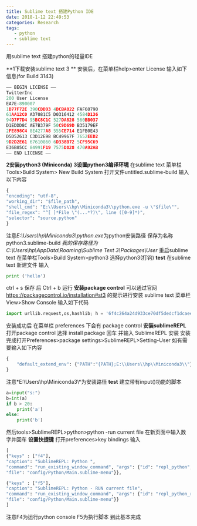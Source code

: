 ```yaml
---
title: Sublime text 搭建Python IDE
date: 2018-1-12 22:49:53
categories: Research
tags: 
   - python
   - sublime text
---
```

用sublime text 搭建python的轻量IDE 
<!--  more -->
**1下载安装sublime text 3 **
安装后，在菜单栏help>enter License 输入如下信息(for Build 3143)
```go
—– BEGIN LICENSE —–
TwitterInc
200 User License
EA7E-890007
1D77F72E 390CDD93 4DCBA022 FAF60790
61AA12C0 A37081C5 D0316412 4584D136
94D7F7D4 95BC8C1C 527DA828 560BB037
D1EDDD8C AE7B379F 50C9D69D B35179EF
2FE898C4 8E4277A8 555CE714 E1FB0E43
D5D52613 C3D12E98 BC49967F 7652EED2
9D2D2E61 67610860 6D338B72 5CF95C69
E36B85CC 84991F19 7575D828 470A92AB
—— END LICENSE ——
```
**2安装python3 (Miniconda)**
**3设置python3编译环境**
在sublime text 菜单栏 Tools>Build System> New Build System
打开文件untitled.sublime-build 输入以下内容
```python
{
"encoding": "utf-8",  
"working_dir": "$file_path",  
"shell_cmd": "E:\\Users\\hp\\Miniconda3\\python.exe -u \"$file\"",  
"file_regex": "^[ ]*File \"(...*?)\", line ([0-9]*)",  
"selector": "source.python" 
}
```
注意*E:\\Users\\hp\\Miniconda3\\python.exe*为python安装路径
保存为名称python3.sublime-build
*我的保存路径为C:\Users\hp\AppData\Roaming\Sublime Text 3\Packages\User*
重启sublime text 在菜单栏Tools>Build System>python3 选择python3(打钩)
**test**
在sublime text 新建文件 输入
```python
print ('hello')
```
ctrl + s 保存 后 Ctrl + b 运行
**安装package control**
可以通过官网 https://packagecontrol.io/installation#st3 的提示进行安装
sublime text 菜单栏 View>Show Console 输入如下代码
```python
import urllib.request,os,hashlib; h = '6f4c264a24d933ce70df5dedcf1dcaee' + 'ebe013ee18cced0ef93d5f746d80ef60'; pf = 'Package Control.sublime-package'; ipp = sublime.installed_packages_path(); urllib.request.install_opener( urllib.request.build_opener( urllib.request.ProxyHandler()) ); by = urllib.request.urlopen( 'http://packagecontrol.io/' + pf.replace(' ', '%20')).read(); dh = hashlib.sha256(by).hexdigest(); print('Error validating download (got %s instead of %s), please try manual install' % (dh, h)) if dh != h else open(os.path.join( ipp, pf), 'wb' ).write(by)
```
安装成功后 在菜单栏 preferences 下会有 package control
**安装sublimeREPL**
打开package control 选择 install package 回车 并输入 SublimeREPL 安装
安装完成打开Preferences>package settings>SublimeREPL>Setting-User
如有需要输入如下内容
```python
{
	"default_extend_env": {"PATH":"{PATH};E:\\Users\\hp\\Miniconda3\\"}
}
```
注意*E:\\Users\\hp\\Miniconda3\\*为安装路径
**test**
建立带有input()功能的脚本
```python
a=input("s:")
b=int(a)
if b > 20:
    print('a')
else:
    print('b')
```
然后tools>SublimeREPL>python>python -run current file
在新页面中输入数字并回车
**设置快捷键**
打开preferences>key bindings 输入
```python
[
{"keys" : ["f4"],  
"caption": "SublimeREPL: Python ",  
"command": "run_existing_window_command", "args": {"id": "repl_python",  
"file": "config/Python/Main.sublime-menu"}},

{"keys" : ["f5"],  
"caption": "SublimeREPL: Python - RUN current file",  
"command": "run_existing_window_command", "args": {"id": "repl_python_run",  
"file": "config/Python/Main.sublime-menu"}}
]
```
注意F4为运行python console F5为执行脚本
到此基本完成